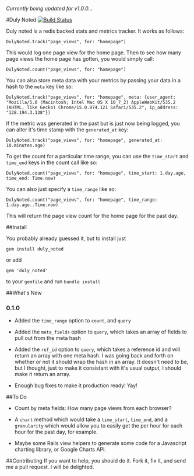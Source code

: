 _Currently being updated for v1.0.0..._

#Duly Noted
[![Build Status](https://secure.travis-ci.org/willcosgrove/duly_noted.png?branch=master)](http://travis-ci.org/willcosgrove/duly_noted)

Duly noted is a redis backed stats and metrics tracker.  It works as follows:

    DulyNoted.track("page_views", for: "homepage")

This would log one page view for the home page.  Then to see how many page views the home page has gotten, you would simply call:

    DulyNoted.count("page_views", for: "homepage")

You can also store meta data with your metrics by passing your data in a hash to the `meta` key like so:

    DulyNoted.track("page_views", for: "homepage", meta: {user_agent: "Mozilla/5.0 (Macintosh; Intel Mac OS X 10_7_2) AppleWebKit/535.2 (KHTML, like Gecko) Chrome/15.0.874.121 Safari/535.2", ip_address: "128.194.3.138"})

If the metric was generated in the past but is just now being logged, you can alter it's time stamp with the `generated_at` key:

    DulyNoted.track("page_views", for: "homepage", generated_at: 10.minutes.ago)

To get the count for a particular time range, you can use the `time_start` and `time_end` keys in the count call like so:

    DulyNoted.count("page_views", for: "homepage", time_start: 1.day.ago, time_end: Time.now)

You can also just specify a `time_range` like so:

    DulyNoted.count("page_views", for: "homepage", time_range: 1.day.ago..Time.now)

This will return the page view count for the home page for the past day.

##Install

You probably already guessed it, but to install just

    gem install duly_noted

or add 

    gem 'duly_noted'

to your `gemfile` and run `bundle install`

##What's New

### 0.1.0

* Added the `time_range` option to `count`, and `query`

* Added the `meta_fields` option to `query`, which takes an array of fields to pull out from the meta hash

* Added the `ref_id` option to `query`, which takes a reference id and will return an array with one meta hash.  I was going back and forth on whether or not it should wrap the hash in an array.  It doesn't need to be, but I thought, just to make it consistant with it's usual output, I should make it return an array.

* Enough bug fixes to make it production ready! Yay!


##To Do

* Count by meta fields: How many page views from each browser?

* A `chart` method which would take a `time_start`, `time_end`, and a `granularity` which would allow you to easily get the per hour for each hour for the past day, for example.

* Maybe some Rails view helpers to generate some code for a Javascript charting library, or Google Charts API.

##Contributing
If you want to help, you should do it.  Fork it, fix it, and send me a pull request.  I will be delighted.